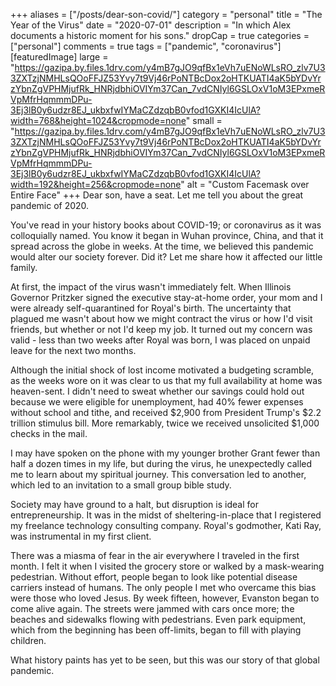 +++
aliases = ["/posts/dear-son-covid/"]
category = "personal"
title = "The Year of the Virus"
date = "2020-07-01"
description = "In which Alex documents a historic moment for his sons."
dropCap = true
categories = ["personal"]
comments = true
tags = ["pandemic", "coronavirus"]
[featuredImage]
  large = "https://gazipa.by.files.1drv.com/y4mB7gJO9qfBx1eVh7uENoWLsRO_zlv7U33ZXTzjNMHLsQOoFFJZ53Yvy7t9Vj46rPoNTBcDox2oHTKUATI4aK5bYDvYrzYbnZgVPHMjufRk_HNRjdbhiOVIYm37Can_7vdCNIyl6GSLOxV1oM3EPxmeRVpMfrHqmmmDPu-3Ej3lB0y6udzr8EJ_ukbxfwIYMaCZdzqbB0vfod1GXKI4IcUlA?width=768&height=1024&cropmode=none"
  small = "https://gazipa.by.files.1drv.com/y4mB7gJO9qfBx1eVh7uENoWLsRO_zlv7U33ZXTzjNMHLsQOoFFJZ53Yvy7t9Vj46rPoNTBcDox2oHTKUATI4aK5bYDvYrzYbnZgVPHMjufRk_HNRjdbhiOVIYm37Can_7vdCNIyl6GSLOxV1oM3EPxmeRVpMfrHqmmmDPu-3Ej3lB0y6udzr8EJ_ukbxfwIYMaCZdzqbB0vfod1GXKI4IcUlA?width=192&height=256&cropmode=none"
  alt   = "Custom Facemask over Entire Face"
+++
Dear son, have a seat. Let me tell you about the great pandemic of 2020.

You've read in your history books about COVID-19; or coronavirus as it was colloquially named. You know it began in Wuhan province, China, and that it spread across the globe in weeks. At the time, we believed this pandemic would alter our society forever. Did it? Let me share how it affected our little family.

At first, the impact of the virus wasn't immediately felt. When Illinois Governor Pritzker signed the executive stay-at-home order, your mom and I were already self-quarantined for Royal's birth. The uncertainty that plagued me wasn't about how we might contract the virus or how I'd visit friends, but whether or not I'd keep my job. It turned out my concern was valid - less than two weeks after Royal was born, I was placed on unpaid leave for the next two months.

Although the initial shock of lost income motivated a budgeting scramble, as the weeks wore on it was clear to us that my full availability at home was heaven-sent. I didn't need to sweat whether our savings could hold out because we were eligible for unemployment, had 40% fewer expenses without school and tithe, and received $2,900 from President Trump's $2.2 trillion stimulus bill. More remarkably, twice we received unsolicited $1,000 checks in the mail.

I may have spoken on the phone with my younger brother Grant fewer than half a dozen times in my life, but during the virus, he unexpectedly called me to learn about my spiritual journey. This conversation led to another, which led to an invitation to a small group bible study.

Society may have ground to a halt, but disruption is ideal for entrepreneurship. It was in the midst of sheltering-in-place that I registered my freelance technology consulting company. Royal's godmother, Kati Ray, was instrumental in my first client.

There was a miasma of fear in the air everywhere I traveled in the first month. I felt it when I visited the grocery store or walked by a mask-wearing pedestrian. Without effort, people began to look like potential disease carriers instead of humans. The only people I met who overcame this bias were those who loved Jesus. By week fifteen, however, Evanston began to come alive again. The streets were jammed with cars once more; the beaches and sidewalks flowing with pedestrians. Even park equipment, which from the beginning has been off-limits, began to fill with playing children.

What history paints has yet to be seen, but this was our story of that global pandemic.
